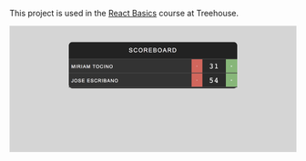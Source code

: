 This project is used in the [React Basics](https://teamtreehouse.com/library/react-basics) course at Treehouse.

[![](https://github.com/miriamtocino/treehouse-react-basics/blob/master/screenshot.png?raw=true)](https://github.com/miriamtocino/treehouse-react-basics/blob/master/screenshot.png?raw=true)
